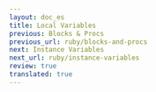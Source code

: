 ```yaml
---
layout: doc_es
title: Local Variables
previous: Blocks & Procs
previous_url: ruby/blocks-and-procs
next: Instance Variables
next_url: ruby/instance-variables
review: true
translated: true
---
```

